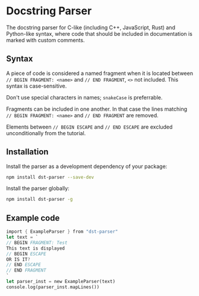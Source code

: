 # Docstring Parser

The docstring parser for C-like (including C++, JavaScript, Rust)
and Python-like syntax, where code that should be included in documentation is marked with custom comments.

## Syntax

A piece of code is considered a named fragment when it is located between `// BEGIN FRAGMENT: <name>` and `// END FRAGMENT`, `<>` not included. This syntax is case-sensitive.

Don't use special characters in names; `snakeCase` is preferrable.

Fragments can be included in one another. In that case the lines matching `// BEGIN FRAGMENT: <name>` and `// END FRAGMENT` are removed.

Elements between `// BEGIN ESCAPE` and `// END ESCAPE` are excluded unconditionally from the tutorial.

## Installation

Install the parser as a development dependency of your package:

```bash
npm install dst-parser --save-dev
```

Install the parser globally:

```bash
npm install dst-parser -g
```

## Example code

```rust
import { ExampleParser } from "dst-parser"
let text = `
// BEGIN FRAGMENT: Test
This text is displayed
// BEGIN ESCAPE
OR IS IT?
// END ESCAPE
// END FRAGMENT
`
let parser_inst = new ExampleParser(text)
console.log(parser_inst.mapLines())
```